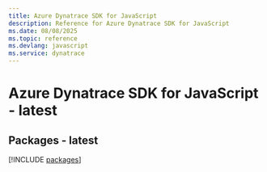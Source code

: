 ```yaml
---
title: Azure Dynatrace SDK for JavaScript
description: Reference for Azure Dynatrace SDK for JavaScript
ms.date: 08/08/2025
ms.topic: reference
ms.devlang: javascript
ms.service: dynatrace
---
```

# Azure Dynatrace SDK for JavaScript - latest
## Packages - latest
[!INCLUDE [packages](dynatrace-index.md)]